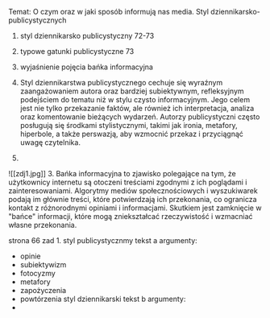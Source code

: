 Temat: O czym oraz w jaki sposób informują nas media. Styl dziennikarsko-publicystycznych 
1. styl dziennikarsko publicystyczny 72-73
2. typowe gatunki publicystyczne 73
3. wyjaśnienie pojęcia bańka informacyjna

1. Styl dziennikarstwa publicystycznego cechuje się wyraźnym zaangażowaniem autora oraz bardziej subiektywnym, refleksyjnym podejściem do tematu niż w stylu czysto informacyjnym. Jego celem jest nie tylko przekazanie faktów, ale również ich interpretacja, analiza oraz komentowanie bieżących wydarzeń. Autorzy publicystyczni często posługują się środkami stylistycznymi, takimi jak ironia, metafory, hiperbole, a także perswazją, aby wzmocnić przekaz i przyciągnąć uwagę czytelnika. 
2.
![[zdj1.jpg]]
3. Bańka informacyjna to zjawisko polegające na tym, że użytkownicy internetu są otoczeni treściami zgodnymi z ich poglądami i zainteresowaniami. Algorytmy mediów społecznościowych i wyszukiwarek podają im głównie treści, które potwierdzają ich przekonania, co ogranicza kontakt z różnorodnymi opiniami i informacjami. Skutkiem jest zamknięcie w "bańce" informacji, które mogą zniekształcać rzeczywistość i wzmacniać własne przekonania.

strona 66 zad 1. 
styl publicystycznmy tekst a
argumenty: 
- opinie 
- subiektywizm
- fotocyzmy
- metafory 
- zapożyczenia 
- powtórzenia
styl dziennikarski tekst b
argumenty: 
- 
